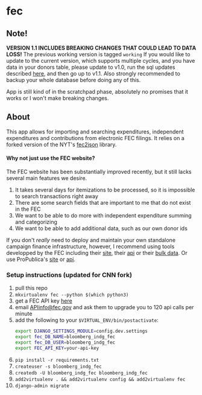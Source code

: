 # fec

## Note!

**VERSION 1.1 INCLUDES BREAKING CHANGES THAT COULD LEAD TO DATA LOSS!** The previous working version is tagged `working`
If you would like to update to the current version, which supports multiple cycles, and you have data in your donors table, please update to v1.0, run the sql updates described [here](https://github.com/newsdev/nyt-fec/issues/63), and then go up to v1.1. Also strongly recommended to backup your whole database before doing any of this.

App is still kind of in the scratchpad phase, absolutely no promises that it works or I won't make breaking changes.

## About
This app allows for importing and searching expenditures, independent expenditures and contributions from electronic FEC filings. It relies on a forked version of the NYT's [fec2json](https://github.com/capitolmuckrakr/fec2json) library.

#### Why not just use the FEC website? 
The FEC website has been substantially improved recently, but it still lacks several main features we desire.
1. It takes several days for itemizations to be processed, so it is impossible to search transactions right away
1. There are some search fields that are important to me that do not exist in the FEC
1. We want to be able to do more with independent expenditure summing and categorizing
1. We want to be able to add additional data, such as our own donor ids

If you don't *really* need to deploy and maintain your own standalone campaign finance infrastructure, however, I recommend using tools developped by the FEC including their [site](https://www.fec.gov/data/?search=), their [api](https://api.open.fec.gov/developers/) or their [bulk data](https://classic.fec.gov/finance/disclosure/ftp_download.shtml). Or use ProPublica's [site](https://projects.propublica.org/itemizer/) or [api](https://www.propublica.org/datastore/api/campaign-finance-api).

### Setup instructions (updated for CNN fork)
1. pull this repo
1. `mkvirtualenv fec --python $(which python3)`
1. get a FEC API key [here](https://api.data.gov/signup/)
1. email APIinfo@fec.gov and ask them to upgrade you to 120 api calls per minute
1. add the following to your `$VIRTUAL_ENV/bin/postactivate`:
    ```bash
    export DJANGO_SETTINGS_MODULE=config.dev.settings
    export fec_DB_NAME=bloomberg_indg_fec
    export fec_DB_USER=bloomberg_indg_fec
    export FEC_API_KEY=your-api-key
    ```
1. `pip install -r requirements.txt`
1. `createuser -s bloomberg_indg_fec `
1. `createdb -U bloomberg_indg_fec bloomberg_indg_fec`
1. `add2virtualenv . && add2virtualenv config && add2virtualenv fec`
1. `django-admin migrate`

